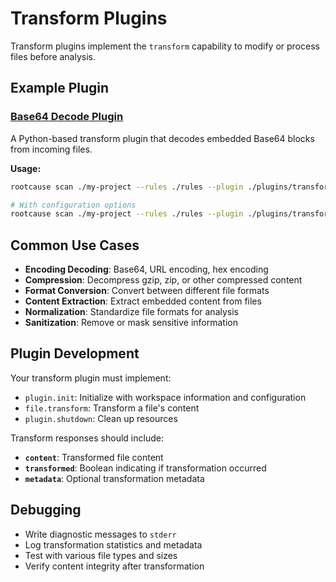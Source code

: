 # Transform Plugins

Transform plugins implement the `transform` capability to modify or process files before analysis.

## Example Plugin

### [Base64 Decode Plugin](decodebase64/)

A Python-based transform plugin that decodes embedded Base64 blocks from incoming files.

**Usage:**
```bash
rootcause scan ./my-project --rules ./rules --plugin ./plugins/transform/decodebase64

# With configuration options
rootcause scan ./my-project --rules ./rules --plugin ./plugins/transform/decodebase64 --plugin-opt decodebase64.mode=aggressive
```

## Common Use Cases

- **Encoding Decoding**: Base64, URL encoding, hex encoding
- **Compression**: Decompress gzip, zip, or other compressed content
- **Format Conversion**: Convert between different file formats
- **Content Extraction**: Extract embedded content from files
- **Normalization**: Standardize file formats for analysis
- **Sanitization**: Remove or mask sensitive information

## Plugin Development

Your transform plugin must implement:
- `plugin.init`: Initialize with workspace information and configuration
- `file.transform`: Transform a file's content
- `plugin.shutdown`: Clean up resources

Transform responses should include:
- **`content`**: Transformed file content
- **`transformed`**: Boolean indicating if transformation occurred
- **`metadata`**: Optional transformation metadata

## Debugging

- Write diagnostic messages to `stderr`
- Log transformation statistics and metadata
- Test with various file types and sizes
- Verify content integrity after transformation
